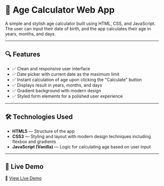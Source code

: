 # 🎂 Age Calculator Web App

A simple and stylish age calculator built using HTML, CSS, and JavaScript. The user can input their date of birth, and the app calculates their age in years, months, and days.

---

## 🔍 Features

- ✅ Clean and responsive user interface
- ✅ Date picker with current date as the maximum limit
- ✅ Instant calculation of age upon clicking the "Calculate" button
- ✅ Displays result in years, months, and days
- ✅ Gradient background with modern design
- ✅ Styled form elements for a polished user experience

---

## 🛠️ Technologies Used

- **HTML5** — Structure of the app
- **CSS3** — Styling and layout with modern design techniques including flexbox and gradients
- **JavaScript (Vanilla)** — Logic for calculating age based on user input

---

## 🚀 Live Demo

🔗 [View Live Demo](https://balaji943.github.io/AgeCalculator/)

